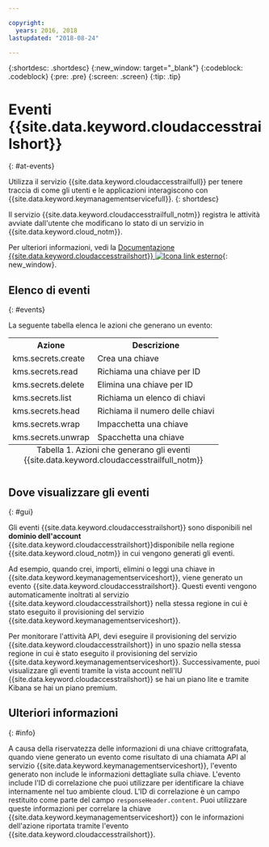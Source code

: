 ```yaml
---

copyright:
  years: 2016, 2018
lastupdated: "2018-08-24"

---
```


{:shortdesc: .shortdesc}
{:new_window: target="_blank"}
{:codeblock: .codeblock}
{:pre: .pre}
{:screen: .screen}
{:tip: .tip}

# Eventi {{site.data.keyword.cloudaccesstrailshort}} 
{: #at-events}

Utilizza il servizio {{site.data.keyword.cloudaccesstrailfull}} per tenere traccia di come gli utenti e le applicazioni interagiscono con {{site.data.keyword.keymanagementservicefull}}.
{: shortdesc}

Il servizio {{site.data.keyword.cloudaccesstrailfull_notm}} registra le attività avviate dall'utente che modificano lo stato di un servizio in {{site.data.keyword.cloud_notm}}. 

Per ulteriori informazioni, vedi la [Documentazione {{site.data.keyword.cloudaccesstrailshort}} ![Icona link esterno](../../icons/launch-glyph.svg "Icona link esterno")](/docs/services/cloud-activity-tracker/index.html#getting-started-with-cla){: new_window}.

## Elenco di eventi
{: #events}

La seguente tabella elenca le azioni che generano un evento:

<table>
    <tr>
        <th>Azione</th>
        <th>Descrizione</th>
    </tr>
    <tr>
        <td>kms.secrets.create</td>
        <td>Crea una chiave</td>
    </tr>
    <tr>
        <td>kms.secrets.read</td>
        <td>Richiama una chiave per ID</td>
    </tr>
   <tr>
        <td>kms.secrets.delete</td>
        <td>Elimina una chiave per ID</td>
    </tr>
    <tr>
        <td>kms.secrets.list</td>
        <td>Richiama un elenco di chiavi</td>
    </tr>
    <tr>
        <td>kms.secrets.head</td>
        <td>Richiama il numero delle chiavi</td>
    </tr>
     <tr>
        <td>kms.secrets.wrap</td>
        <td>Impacchetta una chiave</td>
    </tr>
     <tr>
        <td>kms.secrets.unwrap</td>
        <td>Spacchetta una chiave</td>
    </tr>
    <caption style="caption-side:bottom;">Tabella 1. Azioni che generano gli eventi {{site.data.keyword.cloudaccesstrailfull_notm}} </caption>
</table>

## Dove visualizzare gli eventi
{: #gui}

<!-- Option 2: Add the following sentence if your service sends events to the account domain. -->

Gli eventi {{site.data.keyword.cloudaccesstrailshort}} sono disponibili nel **dominio dell'account** {{site.data.keyword.cloudaccesstrailshort}}disponibile nella regione {{site.data.keyword.cloud_notm}} in cui vengono generati gli eventi.

Ad esempio, quando crei, importi, elimini o leggi una chiave in {{site.data.keyword.keymanagementserviceshort}}, viene generato un evento {{site.data.keyword.cloudaccesstrailshort}}. Questi eventi vengono automaticamente inoltrati al servizio {{site.data.keyword.cloudaccesstrailshort}} nella stessa regione in cui è stato eseguito il provisioning del servizio {{site.data.keyword.keymanagementserviceshort}}.

Per monitorare l'attività API, devi eseguire il provisioning del servizio {{site.data.keyword.cloudaccesstrailshort}} in uno spazio nella stessa regione in cui è stato eseguito il provisioning del servizio {{site.data.keyword.keymanagementserviceshort}}. Successivamente, puoi visualizzare gli eventi tramite la vista account nell'IU {{site.data.keyword.cloudaccesstrailshort}} se hai un piano lite e tramite Kibana se hai un piano premium.

## Ulteriori informazioni
{: #info}

A causa della riservatezza delle informazioni di una chiave crittografata, quando viene generato un evento come risultato di una chiamata API al servizio {{site.data.keyword.keymanagementserviceshort}}, l'evento generato non include le informazioni dettagliate sulla chiave. L'evento include l'ID di correlazione che puoi utilizzare per identificare la chiave internamente nel tuo ambiente cloud. L'ID di correlazione è un campo restituito come parte del campo `responseHeader.content`. Puoi utilizzare queste informazioni per correlare la chiave {{site.data.keyword.keymanagementserviceshort}} con le informazioni dell'azione riportata tramite l'evento {{site.data.keyword.cloudaccesstrailshort}}.
